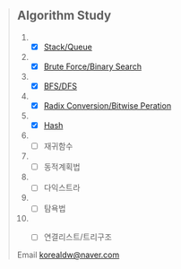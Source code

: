 > ## Algorithm Study
> 1. - [x] [Stack/Queue](https://github.com/Alpha-Bat/Stack-Queue)
> 2. - [x] [Brute Force/Binary Search](https://github.com/Alpha-Bat/Brute-Force-Binary-Search)
> 3. - [x] [BFS/DFS](https://github.com/Alpha-Bat/BFS-DFS)
> 4. - [x] [Radix Conversion/Bitwise Peration](https://github.com/Alpha-Bat/Radix-Conversion-Bitwise-Peration)
> 5. - [x] [Hash](https://github.com/Alpha-Bat/Hash)
> 6. - [ ] 재귀함수
> 7. - [ ] 동적계획법
> 8. - [ ] 다익스트라
> 9. - [ ] 탐욕법
> 10. - [ ] 연결리스트/트리구조
>
>
> Email korealdw@naver.com

